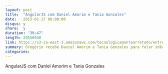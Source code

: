 ```yaml
---
layout: post
title:  "AngularJS com Daniel Amorim e Tania Gonzales"
date:   2015-01-17 00:00:00
disqus: y
share:  y
duration: "30:47"
length: 29550940
link: https://s3-sa-east-1.amazonaws.com/tecnologicamentearretado/entrevistas/006-daniel_e_tania/006-daniel_e_tania.mp3
summary: Gregório recebe Daniel Amorim e Tania Gonzales para falar sobre AngularJS
categories:
---
```


AngularJS com Daniel Amorim e Tania Gonzales

<audio src="https://s3-sa-east-1.amazonaws.com/tecnologicamentearretado/entrevistas/006-daniel_e_tania/006-daniel_e_tania.mp3" preload="none" />

Baixe o áudio desta conversa [aqui](https://s3-sa-east-1.amazonaws.com/tecnologicamentearretado/entrevistas/006-daniel_e_tania/006-daniel_e_tania.mp3).

Entrevista por [Gregório Melo](https://twitter.com/gregoriomelo)

Música de entrada e edição de áudio por [Marco Valtas](https://twitter.com/mavcunha)

Notas:

- [AngularJS](https://angularjs.org/)
- [Jasmine](http://jasmine.github.io/)
- [Protractor](http://angular.github.io/protractor)
- [Good Practices to Build Your AngularJS Application](http://www.thoughtworks.com/insights/blog/good-practices-build-your-angularjs-application)
- [Get Hands-on with Protractor in 3 Steps](http://www.thoughtworks.com/insights/blog/hands-protractor-3-steps)
- As celebridades no twitter: [Daniel](https://twitter.com/_vipper) e [Tania](https://twitter.com/taniadgv)
- [Nerds-On](http://nerds-on.com/)
